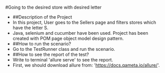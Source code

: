 #Going to the desired store with desired letter
- ##Description of the Project
- In this project, User goes to the Sellers page and filters stores which have the letter S.
- Java, selenium and cucumber have been used. Project has been created with POM page object model design pattern.
- ##How to run the scenario?
- Go to the TestRunner class and run the scenario.
- ##How to see the report of the test?
- Write to terminal 'allure serve' to see the report.
- First, we should download allure from: 'https://docs.qameta.io/allure/'.
